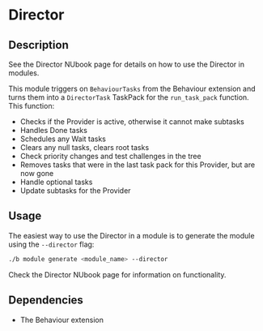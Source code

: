# Director

## Description

See the Director NUbook page for details on how to use the Director in modules.

This module triggers on `BehaviourTasks` from the Behaviour extension and turns them into a `DirectorTask` TaskPack for the `run_task_pack` function. This function:

- Checks if the Provider is active, otherwise it cannot make subtasks
- Handles Done tasks
- Schedules any Wait tasks
- Clears any null tasks, clears root tasks
- Check priority changes and test challenges in the tree
- Removes tasks that were in the last task pack for this Provider, but are now gone
- Handle optional tasks
- Update subtasks for the Provider

## Usage

The easiest way to use the Director in a module is to generate the module using the `--director` flag:

```bash
./b module generate <module_name> --director
```

Check the Director NUbook page for information on functionality.

## Dependencies

- The Behaviour extension
